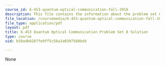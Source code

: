 ```yaml
---
course_id: 6-453-quantum-optical-communication-fall-2016
description: This file contains the information about the problem set 8 solution.
file_location: /coursemedia/6-453-quantum-optical-communication-fall-2016/b58adb0287fe9ff5c56a3a0397560bdd_MIT6_453F16_ps8_sol.pdf
file_type: application/pdf
layout: pdf
title: 6.453 Quantum Optical Communication Problem Set 8 Solution
type: course
uid: b58adb0287fe9ff5c56a3a0397560bdd

---
```

None